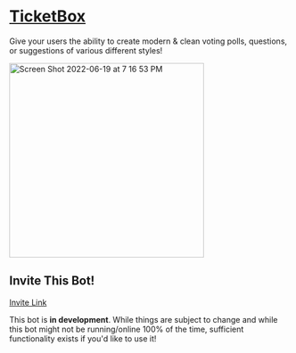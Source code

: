 <h1><ins>TicketBox</ins></h1>

Give your users the ability to create modern & clean voting polls, questions, or suggestions of various different styles!

<img width="349" alt="Screen Shot 2022-06-19 at 7 16 53 PM" src="https://user-images.githubusercontent.com/59374649/174503934-b36d1539-5faf-4655-bc22-54fdfd5e3c89.png">

<h2>Invite This Bot!</h2>

[Invite Link](https://bit.ly/39D33vT)

This bot is <strong>in development</strong>. While things are subject to change and while this bot might not be running/online 100% of the time, sufficient functionality exists if you'd like to use it!
